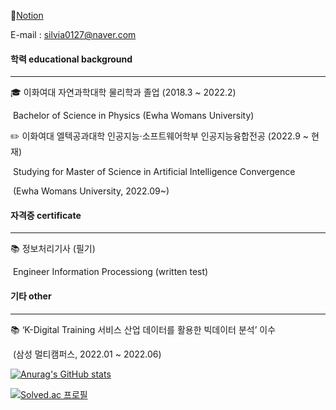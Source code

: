 :open_file_folder:[Notion](https://itsmejieun.notion.site/JIEUN-PARK-e8839e35688141468f1cb299240a42df)

E-mail : silvia0127@naver.com



#### **학력 educational background**

------

🎓 이화여대 자연과학대학 물리학과 졸업 (2018.3 ~ 2022.2)

​		Bachelor of Science in Physics (Ewha Womans University)

✏️ 이화여대 엘텍공과대학 인공지능·소프트웨어학부 인공지능융합전공 (2022.9 ~ 현재)

​		Studying for Master of Science in Artificial Intelligence Convergence

​		(Ewha Womans University, 2022.09~)



#### **자격증 certificate**

------

📚 정보처리기사 (필기)

​		Engineer Information Processiong (written test)



#### **기타 other**

------

📚  ‘K-Digital Training 서비스 산업 데이터를 활용한 빅데이터 분석’ 이수

​		(삼성 멀티캠퍼스, 2022.01 ~ 2022.06)





[![Anurag's GitHub stats](https://github-readme-stats.vercel.app/api?username=JIEUNNN27)](https://github.com/anuraghazra/github-readme-stats)

[![Solved.ac
프로필](http://mazassumnida.wtf/api/v2/generate_badge?boj=icecream7593)](https://solved.ac/icecream7593)